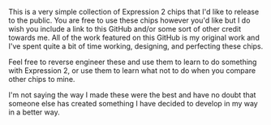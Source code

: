 This is a very simple collection of Expression 2 chips that I'd like to release to the public. You are free to use these chips however you'd like but I do wish you include a link to this GitHub and/or some sort of other credit towards me. All of the work featured on this GitHub is my original work and I've spent quite a bit of time working, designing, and perfecting these chips.

Feel free to reverse engineer these and use them to learn to do something with Expression 2, or use them to learn what not to do when you compare other chips to mine.

I'm not saying the way I made these were the best and have no doubt that someone else has created something I have decided to develop in my way in a better way.